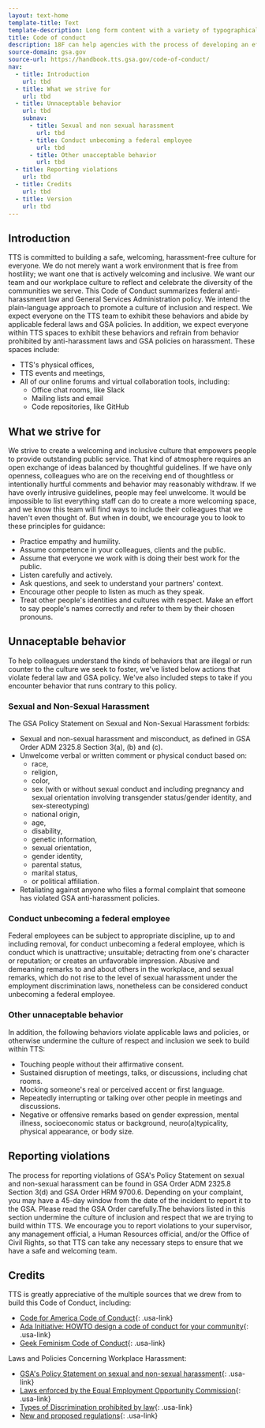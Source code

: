 ```yaml
---
layout: text-home
template-title: Text
template-description: Long form content with a variety of typographical elements including various headings, links, tables and lists.
title: Code of conduct
description: 18F can help agencies with the process of developing an effective data strategy. Our principles of user-centered design, agile, and iterative delivery can increase your agencies’ chance for success in using data more effectively.
source-domain: gsa.gov
source-url: https://handbook.tts.gsa.gov/code-of-conduct/
nav:
  - title: Introduction
    url: tbd
  - title: What we strive for
    url: tbd
  - title: Unnaceptable behavior
    url: tbd
    subnav:
      - title: Sexual and non sexual harassment
        url: tbd
      - title: Conduct unbecoming a federal employee
        url: tbd
      - title: Other unacceptable behavior
        url: tbd    
  - title: Reporting violations
    url: tbd
  - title: Credits
    url: tbd
  - title: Version
    url: tbd
---
```


## Introduction

TTS is committed to building a safe, welcoming, harassment-free culture for everyone. We do not merely want a work environment that is free from hostility; we want one that is actively welcoming and inclusive. We want our team and our workplace culture to reflect and celebrate the diversity of the communities we serve. This Code of Conduct summarizes federal anti-harassment law and General Services Administration policy. We intend the plain-language approach to promote a culture of inclusion and respect. We expect everyone on the TTS team to exhibit these behaviors and abide by applicable federal laws and GSA policies. In addition, we expect everyone within TTS spaces to exhibit these behaviors and refrain from behavior prohibited by anti-harassment laws and GSA policies on harassment. These spaces include:

- TTS's physical offices,
- TTS events and meetings,
- All of our online forums and virtual collaboration tools, including: 
  - Office chat rooms, like Slack
  - Mailing lists and email
  - Code repositories, like GitHub

## What we strive for

We strive to create a welcoming and inclusive culture that empowers people to provide outstanding public service. That kind of atmosphere requires an open exchange of ideas balanced by thoughtful guidelines. If we have only openness, colleagues who are on the receiving end of thoughtless or intentionally hurtful comments and behavior may reasonably withdraw. If we have overly intrusive guidelines, people may feel unwelcome. It would be impossible to list everything staff can do to create a more welcoming space, and we know this team will find ways to include their colleagues that we haven't even thought of. But when in doubt, we encourage you to look to these principles for guidance:


- Practice empathy and humility.
- Assume competence in your colleagues, clients and the public.
- Assume that everyone we work with is doing their best work for the public.
- Listen carefully and actively.
- Ask questions, and seek to understand your partners' context.
- Encourage other people to listen as much as they speak.
- Treat other people's identities and cultures with respect. Make an effort to say people's names correctly and refer to them by their chosen pronouns.

## Unnaceptable behavior

To help colleagues understand the kinds of behaviors that are illegal or run counter to the culture we seek to foster, we've listed below actions that violate federal law and GSA policy. We've also included steps to take if you encounter behavior that runs contrary to this policy.

### Sexual and Non-Sexual Harassment

The GSA Policy Statement on Sexual and Non-Sexual Harassment forbids:

- Sexual and non-sexual harassment and misconduct, as defined in GSA Order ADM 2325.8 Section 3(a), (b) and (c).
- Unwelcome verbal or written comment or physical conduct based on: 
  - race,
  - religion,
  - color,
  - sex (with or without sexual conduct and including pregnancy and sexual orientation involving transgender status/gender identity, and sex-stereotyping)
  - national origin,
  - age,
  - disability,
  - genetic information,
  - sexual orientation,
  - gender identity,
  - parental status,
  - marital status,
  - or political affiliation.
- Retaliating against anyone who files a formal complaint that someone has violated GSA anti-harassment policies.

### Conduct unbecoming a federal employee

Federal employees can be subject to appropriate discipline, up to and including removal, for conduct unbecoming a federal employee, which is conduct which is unattractive; unsuitable; detracting from one's character or reputation; or creates an unfavorable impression. Abusive and demeaning remarks to and about others in the workplace, and sexual remarks, which do not rise to the level of sexual harassment under the employment discrimination laws, nonetheless can be considered conduct unbecoming a federal employee.

### Other unnaceptable behavior

In addition, the following behaviors violate applicable laws and policies, or otherwise undermine the culture of respect and inclusion we seek to build within TTS:


- Touching people without their affirmative consent.
- Sustained disruption of meetings, talks, or discussions, including chat rooms.
- Mocking someone's real or perceived accent or first language.
- Repeatedly interrupting or talking over other people in meetings and discussions.
- Negative or offensive remarks based on gender expression, mental illness, socioeconomic status or background, neuro(a)typicality, physical appearance, or body size.

## Reporting violations

The process for reporting violations of GSA's Policy Statement on sexual and non-sexual harassment can be found in GSA Order ADM 2325.8 Section 3(d) and GSA Order HRM 9700.6. Depending on your complaint, you may have a 45-day window from the date of the incident to report it to the GSA. Please read the GSA Order carefully.The behaviors listed in this section undermine the culture of inclusion and respect that we are trying to build within TTS. We encourage you to report violations to your supervisor, any management official, a Human Resources official, and/or the Office of Civil Rights, so that TTS can take any necessary steps to ensure that we have a safe and welcoming team.

## Credits

TTS is greatly appreciative of the multiple sources that we drew from to build this Code of Conduct, including:


-   [Code for America Code of Conduct](https://github.com/codeforamerica/codeofconduct){: .usa-link}
-   [Ada Initiative: HOWTO design a code of conduct for your community](https://adainitiative.org/2014/02/howto-design-a-code-of-conduct-for-your-community/){: .usa-link}
-   [Geek Feminism Code of Conduct](https://geekfeminism.org/about/code-of-conduct/){: .usa-link}

Laws and Policies Concerning Workplace Harassment:

-   [GSA's Policy Statement on sexual and non-sexual harassment](https://www.gsa.gov/portal/directive/d0/content/512516){: .usa-link}
-   [Laws enforced by the Equal Employment Opportunity Commission](https://www.eeoc.gov/laws/statutes/index.cfm){: .usa-link}
-   [Types of Discrimination prohibited by law](https://www.eeoc.gov/laws/types/){: .usa-link}
-   [New and proposed regulations](https://www.eeoc.gov/laws/regulations/index.cfm){: .usa-link} 


